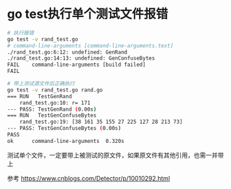 # go test执行单个测试文件报错

```bash
# 执行报错
go test -v rand_test.go
# command-line-arguments [command-line-arguments.test]
./rand_test.go:6:12: undefined: GenRand
./rand_test.go:14:13: undefined: GenConfuseBytes
FAIL    command-line-arguments [build failed]
FAIL

# 带上测试源文件后正确执行
go test -v rand_test.go rand.go 
=== RUN   TestGenRand
    rand_test.go:10: r= 171
--- PASS: TestGenRand (0.00s)
=== RUN   TestGenConfuseBytes
    rand_test.go:19: [38 161 35 155 27 225 127 28 213 73]
--- PASS: TestGenConfuseBytes (0.00s)
PASS
ok      command-line-arguments  0.320s
```

测试单个文件，一定要带上被测试的原文件，如果原文件有其他引用，也需一并带上

参考 https://www.cnblogs.com/Detector/p/10010292.html
